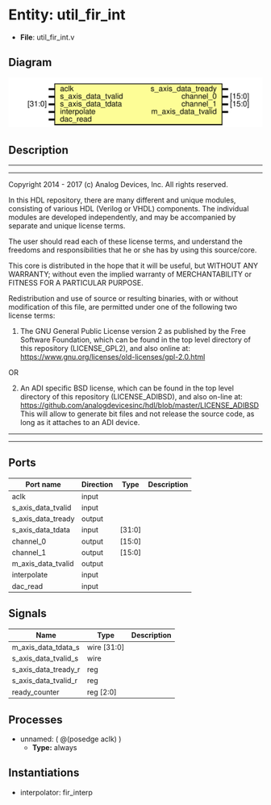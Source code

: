 # Entity: util_fir_int

- **File**: util_fir_int.v
## Diagram

![Diagram](util_fir_int.svg "Diagram")
## Description

 ***************************************************************************
 ***************************************************************************
 Copyright 2014 - 2017 (c) Analog Devices, Inc. All rights reserved.

 In this HDL repository, there are many different and unique modules, consisting
 of various HDL (Verilog or VHDL) components. The individual modules are
 developed independently, and may be accompanied by separate and unique license
 terms.

 The user should read each of these license terms, and understand the
 freedoms and responsibilities that he or she has by using this source/core.

 This core is distributed in the hope that it will be useful, but WITHOUT ANY
 WARRANTY; without even the implied warranty of MERCHANTABILITY or FITNESS FOR
 A PARTICULAR PURPOSE.

 Redistribution and use of source or resulting binaries, with or without modification
 of this file, are permitted under one of the following two license terms:

   1. The GNU General Public License version 2 as published by the
      Free Software Foundation, which can be found in the top level directory
      of this repository (LICENSE_GPL2), and also online at:
      <https://www.gnu.org/licenses/old-licenses/gpl-2.0.html>

 OR

   2. An ADI specific BSD license, which can be found in the top level directory
      of this repository (LICENSE_ADIBSD), and also on-line at:
      https://github.com/analogdevicesinc/hdl/blob/master/LICENSE_ADIBSD
      This will allow to generate bit files and not release the source code,
      as long as it attaches to an ADI device.

 ***************************************************************************
 ***************************************************************************

## Ports

| Port name          | Direction | Type   | Description |
| ------------------ | --------- | ------ | ----------- |
| aclk               | input     |        |             |
| s_axis_data_tvalid | input     |        |             |
| s_axis_data_tready | output    |        |             |
| s_axis_data_tdata  | input     | [31:0] |             |
| channel_0          | output    | [15:0] |             |
| channel_1          | output    | [15:0] |             |
| m_axis_data_tvalid | output    |        |             |
| interpolate        | input     |        |             |
| dac_read           | input     |        |             |
## Signals

| Name                 | Type        | Description |
| -------------------- | ----------- | ----------- |
| m_axis_data_tdata_s  | wire [31:0] |             |
| s_axis_data_tvalid_s | wire        |             |
| s_axis_data_tready_r | reg         |             |
| s_axis_data_tvalid_r | reg         |             |
| ready_counter        | reg   [2:0] |             |
## Processes
- unnamed: ( @(posedge aclk) )
  - **Type:** always
## Instantiations

- interpolator: fir_interp
